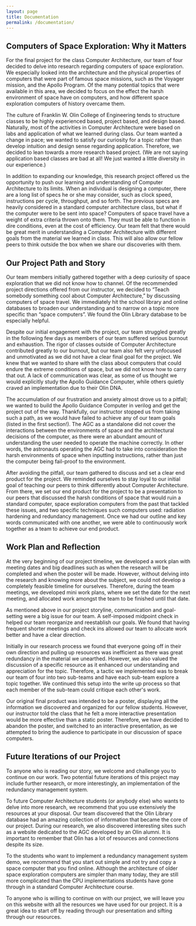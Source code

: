 ```yaml
---
layout: page
title: Documentation
permalink: /documentation/
---
```


## Computers of Space Exploration: Why it Matters


For the final project for the class Computer Architecture, our team of four decided to delve into research regarding computers of space exploration. We especially looked into the architecture and the physical properties of computers that were part of famous space missions, such as the Voyager mission, and the Apollo Program. Of the many potential topics that were available in this area, we decided to focus on the effect the harsh environment of space have on computers, and how different space exploration computers of history overcame them.


The culture of Franklin W. Olin College of Engineering tends to structure classes to be highly experienced based, project based, and design based. Naturally, most of the activities in Computer Architecture were based on labs and application of what we learned during class. Our team wanted a change in pace; we wanted to satisfy our curiosity for a topic rather than develop intuition and design sense regarding application. Therefore, we decided to lean towards a more research based project. (We are not saying application based classes are bad at all! We just wanted a little diversity in our experience.)


In addition to expanding our knowledge, this research project offered us the opportunity to push our learning and understanding of Computer Architecture to its limits. When an individual is designing a computer, there are a long list of specs he or she may consider, such as clock speed, instructions per cycle, throughput, and so forth. The previous specs are heavily considered in a standard computer architecture class, but what if the computer were to be sent into space? Computers of space travel have a weight of extra criteria thrown onto them. They must be able to function in dire conditions, even at the cost of efficiency. Our team felt that there would be great merit in understanding a Computer Architecture with different goals from the material we learned in class. This will also allow our fellow peers to think outside the box when we share our discoveries with them.


## Our Project Path and Story

Our team members initially gathered together with a deep curiosity of space exploration that we did not know how to channel. Of the recommended project directions offered from our instructor, we decided to “Teach somebody something cool about Computer Architecture,” by discussing computers of space travel. We immediately hit the school library and online databases to broaden our understanding and to narrow on a topic more specific than “space computers”. We found the Olin Library database to be especially helpful.


Despite our initial engagement with the project, our team struggled greatly in the following few days as members of our team suffered serious burnout and exhaustion. The rigor of classes outside of Computer Architecture contributed greatly to our burnout, but our team also felt very unfocused and unmotivated as we did not have a clear final goal for the project. We knew that we wanted to share with the class about computers that could endure the extreme conditions of space, but we did not know how to carry that out. A lack of communication was clear, as some of us thought we would explicitly study the Apollo Guidance Computer, while others quietly craved an implementation due to their Olin DNA.


The accumulation of our frustration and anxiety almost drove us to a pitfall; we wanted to build the Apollo Guidance Computer in verilog and get the project out of the way. Thankfully, our instructor stopped us from taking such a path, as we would have failed to achieve any of our team goals (listed in the first section!). The AGC as a standalone did not cover the interactions between the environments of space and the architectural decisions of the computer, as there were an abundant amount of understanding the user needed to operate the machine correctly. In other words, the astronauts operating the AGC had to take into consideration the harsh environments of space when inputting instructions, rather than just the computer being fail-proof to the environment.


After avoiding the pitfall, our team gathered to discuss and set a clear end product for the project. We reminded ourselves to stay loyal to our initial goal of teaching our peers to think differently about Computer Architecture. From there, we set our end product for the project to be a presentation to our peers that discussed the harsh conditions of space that would ruin a standard computer, space exploration computers from the past that tackled these issues, and two specific techniques such computers used: radiation hardening and redundancy management. Once we had our outline and key words communicated with one another, we were able to continuously work together as a team to achieve our end product.


## Work Plan and Reflection


At the very beginning of our project timeline, we developed a work plan with meeting dates and big deadlines such as when the research will be completed and when the poster will be made. However, without delving into the research and knowing more about the subject, we could not develop a completely feasible timeline for ourselves. Therefore, during the team meetings, we developed mini work plans, where we set the date for the next meeting, and allocated work amongst the team to be finished until that date.


As mentioned above in our project storyline, communication and goal-setting were a big issue for our team. A self-imposed midpoint check in helped our team reorganize and reestablish our goals. We found that having frequent shorter meetings and check ins allowed our team to allocate work better and have a clear direction.


Initially in our research process we found that everyone going off in their own direction and pulling up resources was inefficient as there was great redundancy in the material we unearthed. However, we also valued the discussion of a specific resource as it enhanced our understanding and appreciation for the topic. Therefore, a tactic we implemented was to break our team of four into two sub-teams and have each sub-team explore a topic together. We continued this setup into the write up process so that each member of the sub-team could critique each other's work.


Our original final product was intended to be a poster, displaying all the information we discovered and organized for our fellow students. However, our instructor told the class that he felt a more interactive presentation would be more effective than a static poster. Therefore, we have decided to abandon the poster, and switched to an interactive presentation, as we attempted to bring the audience to participate in our discussion of space computers.


## Future Iterations of our Project


To anyone who is reading our story, we welcome and challenge you to continue on our work. Two potential future iterations of this project may include further research, or more interestingly, an implementation of the redundancy management system. 


To future Computer Architecture students (or anybody else) who wants to delve into more research, we recommend that you use extensively the resources at your disposal. Our team discovered that the Olin Library database had an amazing collection of information that became the core of our project. During our research, we also discovered interesting sites such as a website dedicated to the AGC developed by an Olin alumni. It is important to remember that Olin has a lot of resources and connections despite its size.


To the students who want to implement a redundancy management system demo, we recommend that you start out simple and not try and copy a space computer that you find online. Although the architecture of older space exploration computers are simpler than many today, they are still more complicated than the CPU implementations students have gone through in a standard Computer Architecture course. 


To anyone who is willing to continue on with our project, we will leave you on this website with all the resources we have used for our project. It is a great idea to start off by reading through our presentation and sifting through our resources.
